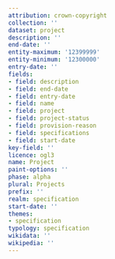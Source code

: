 ```yaml
---
attribution: crown-copyright
collection: ''
dataset: project
description: ''
end-date: ''
entity-maximum: '12399999'
entity-minimum: '12300000'
entry-date: ''
fields:
- field: description
- field: end-date
- field: entry-date
- field: name
- field: project
- field: project-status
- field: provision-reason
- field: specifications
- field: start-date
key-field: ''
licence: ogl3
name: Project
paint-options: ''
phase: alpha
plural: Projects
prefix: ''
realm: specification
start-date: ''
themes:
- specification
typology: specification
wikidata: ''
wikipedia: ''
---
```


